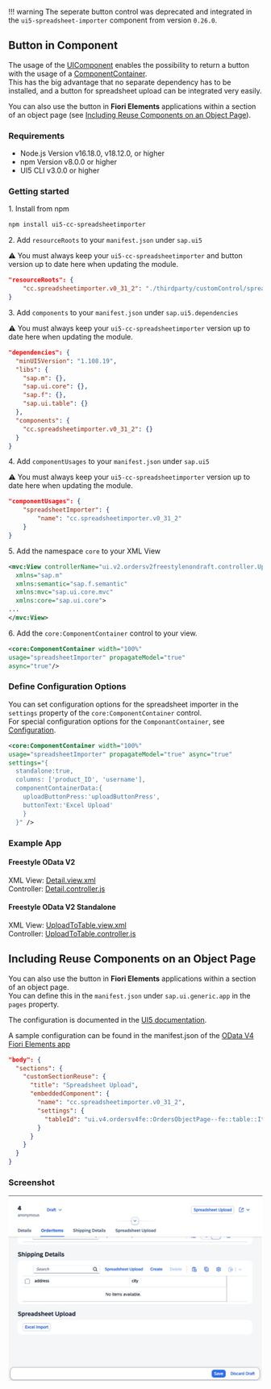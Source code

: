 
!!! warning
      The seperate button control was deprecated and integrated in the `ui5-spreadsheet-importer` component from version `0.26.0`.


## Button in Component

The usage of the [UIComponent](https://sapui5.hana.ondemand.com/sdk/#/api/sap.ui.core.UIComponent) enables the possibility to return a button with the usage of a [ComponentContainer](https://sapui5.hana.ondemand.com/sdk/#/api/sap.ui.core.ComponentContainer).  
This has the big advantage that no separate dependency has to be installed, and a button for spreadsheet upload can be integrated very easily.

You can also use the button in **Fiori Elements** applications within a section of an object page (see [Including Reuse Components on an Object Page](#including-reuse-components-on-an-object-page)).

### Requirements

- Node.js Version v16.18.0, v18.12.0, or higher  
- npm Version v8.0.0 or higher
- UI5 CLI v3.0.0 or higher

### Getting started

1\. Install from npm

```sh
npm install ui5-cc-spreadsheetimporter
```

2\. Add `resourceRoots` to your `manifest.json` under `sap.ui5`
   
⚠️ You must always keep your `ui5-cc-spreadsheetimporter` and button version up to date here when updating the module.

```json
"resourceRoots": {
    "cc.spreadsheetimporter.v0_31_2": "./thirdparty/customControl/spreadsheetImporter/v0_31_2"
}
```

3\. Add `components` to your `manifest.json` under `sap.ui5.dependencies`
   
⚠️ You must always keep your `ui5-cc-spreadsheetimporter` version up to date here when updating the module.

```json
"dependencies": {
  "minUI5Version": "1.108.19",
  "libs": {
    "sap.m": {},
    "sap.ui.core": {},
    "sap.f": {},
    "sap.ui.table": {}
  },
  "components": {
    "cc.spreadsheetimporter.v0_31_2": {}
  }
}
```

4\. Add `componentUsages` to your `manifest.json` under `sap.ui5`
   
⚠️ You must always keep your `ui5-cc-spreadsheetimporter` version up to date here when updating the module.

```json
"componentUsages": {
    "spreadsheetImporter": {
        "name": "cc.spreadsheetimporter.v0_31_2"
    }
}
```

5\. Add the namespace `core` to your XML View

```xml
<mvc:View controllerName="ui.v2.ordersv2freestylenondraft.controller.UploadToTable"
  xmlns="sap.m"
  xmlns:semantic="sap.f.semantic"
  xmlns:mvc="sap.ui.core.mvc"
  xmlns:core="sap.ui.core">
...
</mvc:View>
```

6\. Add the `core:ComponentContainer` control to your view.

```xml
<core:ComponentContainer width="100%" 
usage="spreadsheetImporter" propagateModel="true" 
async="true"/>
```

### Define Configuration Options

You can set configuration options for the spreadsheet importer in the `settings` property of the `core:ComponentContainer` control.  
For special configuration options for the `ComponantContainer`, see [Configuration](Configuration.md#componentcontainerdata).

```xml
<core:ComponentContainer width="100%" 
usage="spreadsheetImporter" propagateModel="true" async="true" 
settings="{
  standalone:true,
  columns: ['product_ID', 'username'],
  componentContainerData:{
    uploadButtonPress:'uploadButtonPress',
    buttonText:'Excel Upload'
    }
  }" />
```

### Example App

#### Freestyle OData V2

XML View: [Detail.view.xml](https://github.com/spreadsheetimporter/ui5-cc-spreadsheetimporter/blob/main/examples/packages/ordersv2freestylenondraft/webapp/view/Detail.view.xml)  
Controller: [Detail.controller.js](https://github.com/spreadsheetimporter/ui5-cc-spreadsheetimporter/blob/main/examples/packages/ordersv2freestylenondraft/webapp/controller/Detail.controller.js)

#### Freestyle OData V2 Standalone

XML View: [UploadToTable.view.xml](https://github.com/spreadsheetimporter/ui5-cc-spreadsheetimporter/blob/main/examples/packages/ordersv2freestylenondraft/webapp/view/UploadToTable.view.xml)  
Controller: [UploadToTable.controller.js](https://github.com/spreadsheetimporter/ui5-cc-spreadsheetimporter/blob/main/examples/packages/ordersv2freestylenondraft/webapp/controller/UploadToTable.controller.js)

## Including Reuse Components on an Object Page

You can also use the button in **Fiori Elements** applications within a section of an object page.  
You can define this in the `manifest.json` under `sap.ui.generic.app` in the `pages` property.

The configuration is documented in the [UI5 documentation](https://sapui5.hana.ondemand.com/sdk/#/topic/d869d7ab3caa48b2a20dc20dfa248380).

A sample configuration can be found in the manifest.json of the [OData V4 Fiori Elements app](https://github.com/spreadsheetimporter/ui5-cc-spreadsheetimporter/blob/main/examples/packages/ordersv4fe/webapp/manifest.json)

```json
"body": {
  "sections": {
    "customSectionReuse": {
      "title": "Spreadsheet Upload",
      "embeddedComponent": {
        "name": "cc.spreadsheetimporter.v0_31_2",
        "settings": {
          "tableId": "ui.v4.ordersv4fe::OrdersObjectPage--fe::table::Items::LineItem-innerTable"
        }
      }
    }
  }
}
```

### Screenshot

![Screenshot](../images/reusecomponentFE.jpg)
